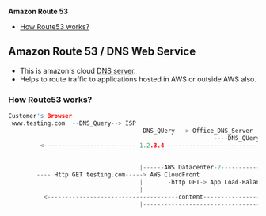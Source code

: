 **Amazon Route 53**
- [How Route53 works?](#how)

## Amazon Route 53 / DNS Web Service
- This is amazon's cloud [DNS server](/Networking/OSI-Layers/Layer-7/Protocols/DNS/).
- Helps to route traffic to applications hosted in AWS or outside AWS also.

<a name=how></a>
### How Route53 works?
```c
Customer's Browser
 www.testing.com  --DNS_Query--> ISP                                      |-------AWS Datacenter-1----
                                  ----DNS_QUery---> Office_DNS_Server     |
                                                          ----DNS_QUery---> AWS-Route-53
         <-------------------------- 1.2.3.4 --------------------------------
                                                                          |---------------------------
                                                                          
                                     |------AWS Datacenter-2----------------                                     
        ---- Http GET testing.com-----> AWS CloudFront                     |- App on EC2 Instance 
                                     |       -http GET-> App Load-Balancer-|- App on EC2 Instance 
                                     |                                     |- App on EC2 Instance 
          <-------------------------------------content-----------------------
                                     |--------------------------------------
```
